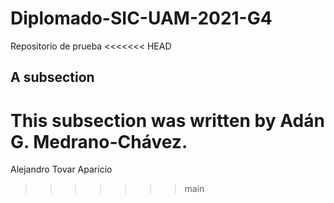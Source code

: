 # Diplomado-SIC-UAM-2021-G4
Repositorio de prueba
<<<<<<< HEAD

## A subsection
This subsection was written by Adán G. Medrano-Chávez.
=======
Alejandro Tovar Aparicio
>>>>>>> main
